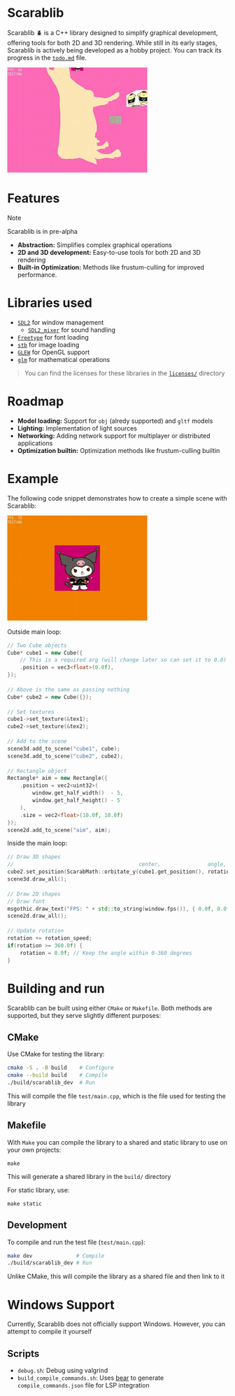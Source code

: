 # Scarablib
Scarablib 🪲 is a C++ library designed to simplify graphical development, offering tools for both 2D and 3D rendering. While still in its early stages, Scarablib is actively being developed as a hobby project. You can track its progress in the [`todo.md`](doc/todo.md) file.

<!-- See [examples/](examples/) to check some features (**note:** not all features have examples yet) -->

![showcase](medias/showcase.gif)

# Features
> [!NOTE]
> Scarablib is in pre-alpha

- **Abstraction:** Simplifies complex graphical operations
- **2D and 3D development:** Easy-to-use tools for both 2D and 3D rendering
- **Built-in Optimization:** Methods like frustum-culling for improved performance.

# Libraries used
- [`SDL2`](https://www.libsdl.org/) for window management
	+ [`SDL2_mixer`](https://www.libsdl.org/projects/mixer/) for sound handling
- [`Freetype`](http://freetype.org/) for font loading
- [`stb`](https://github.com/nothings/stb/tree/master) for image loading
- [`GLEW`](https://glew.sourceforge.net/) for OpenGL support
- [`glm`](https://github.com/g-truc/glm) for mathematical operations

>You can find the licenses for these libraries in the [`licenses/`](licenses/) directory

# Roadmap
- **Model loading:** Support for `obj` (alredy supported) and `gltf` models
- **Lighting:** Implementation of light sources
- **Networking:** Adding network support for multiplayer or distributed applications
- **Optimization builtin:** Optimization methods like frustum-culling builtin

# Example
The following code snippet demonstrates how to create a simple scene with Scarablib:

![example.gif](medias/example.gif)

Outside main loop:
```cpp
// Two Cube objects
Cube* cube1 = new Cube({
	// This is a required arg (will change later so can set it to 0.0)
	.position = vec3<float>(0.0f),
});

// Above is the same as passing nothing
Cube* cube2 = new Cube({});

// Set textures
cube1->set_texture(&tex1);
cube2->set_texture(&tex2);

// Add to the scene
scene3d.add_to_scene("cube1", cube);
scene3d.add_to_scene("cube2", cube2);

// Rectangle object
Rectangle* aim = new Rectangle({
	.position = vec2<uint32>(
		window.get_half_width()  - 5,
		window.get_half_height() - 5
	),
	.size = vec2<float>(10.0f, 10.0f)
});
scene2d.add_to_scene("aim", aim);
```

Inside the main loop:
```cpp
// Draw 3D shapes
//                                        center,               angle, radius
cube2.set_position(ScarabMath::orbitate_y(cube1.get_position(), rotation, 2.0f));
scene3d.draw_all();

// Draw 2D shapes
// Draw font
msgothic.draw_text("FPS: " + std::to_string(window.fps()), { 0.0f, 0.0f });
scene2d.draw_all();

// Update rotation
rotation += rotation_speed;
if(rotation >= 360.0f) {
	rotation = 0.0f; // Keep the angle within 0-360 degrees
}
```



# Building and run
Scarablib can be built using either `CMake` or `Makefile`. Both methods are supported, but they serve slightly different purposes:

## CMake
Use CMake for testing the library:
```sh
cmake -S . -B build    # Configure
cmake --build build    # Compile
./build/scarablib_dev  # Run
```

This will compile the file `test/main.cpp`, which is the file used for testing the library

## Makefile
With `Make` you can compile the library to a shared and static library to use on your own projects:
```
make
```

This will generate a shared library in the `build/` directory

For static library, use:
```
make static
```

## Development
To compile and run the test file (`test/main.cpp`):
```sh
make dev              # Compile
./build/scarablib_dev # Run
```

Unlike CMake, this will compile the library as a shared file and then link to it

# Windows Support
Currently, Scarablib does not officially support Windows. However, you can attempt to compile it yourself

## Scripts
<!-- - `compile_and_run.sh`: Uses `make` to compile and run -->
- `debug.sh`: Debug using valgrind
- `build_compile_commands.sh`: Uses [bear](https://github.com/rizsotto/Bear) to generate `compile_commands.json` file for LSP integration


<!-- # Inspirations -->
<!-- gunslinger -->
<!-- rayllib -->
